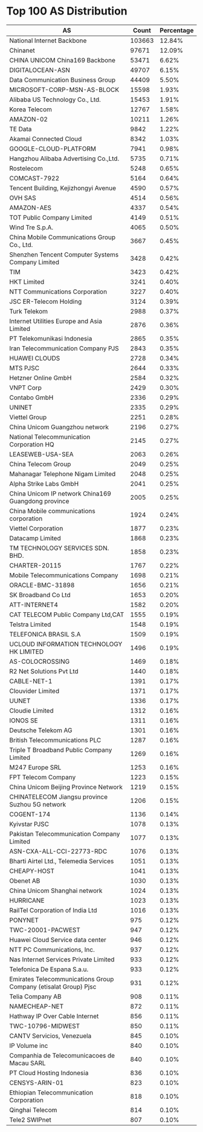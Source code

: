 # Top 100 AS Distribution
| AS | Count | Percentage |
|----|----|----|
| National Internet Backbone | 103663 | 12.84% |
| Chinanet | 97671 | 12.09% |
| CHINA UNICOM China169 Backbone | 53471 | 6.62% |
| DIGITALOCEAN-ASN | 49707 | 6.15% |
| Data Communication Business Group | 44409 | 5.50% |
| MICROSOFT-CORP-MSN-AS-BLOCK | 15598 | 1.93% |
| Alibaba US Technology Co., Ltd. | 15453 | 1.91% |
| Korea Telecom | 12767 | 1.58% |
| AMAZON-02 | 10211 | 1.26% |
| TE Data | 9842 | 1.22% |
| Akamai Connected Cloud | 8342 | 1.03% |
| GOOGLE-CLOUD-PLATFORM | 7941 | 0.98% |
| Hangzhou Alibaba Advertising Co.,Ltd. | 5735 | 0.71% |
| Rostelecom | 5248 | 0.65% |
| COMCAST-7922 | 5164 | 0.64% |
| Tencent Building, Kejizhongyi Avenue | 4590 | 0.57% |
| OVH SAS | 4514 | 0.56% |
| AMAZON-AES | 4337 | 0.54% |
| TOT Public Company Limited | 4149 | 0.51% |
| Wind Tre S.p.A. | 4065 | 0.50% |
| China Mobile Communications Group Co., Ltd. | 3667 | 0.45% |
| Shenzhen Tencent Computer Systems Company Limited | 3428 | 0.42% |
| TIM | 3423 | 0.42% |
| HKT Limited | 3241 | 0.40% |
| NTT Communications Corporation | 3227 | 0.40% |
| JSC ER-Telecom Holding | 3124 | 0.39% |
| Turk Telekom | 2988 | 0.37% |
| Internet Utilities Europe and Asia Limited | 2876 | 0.36% |
| PT Telekomunikasi Indonesia | 2865 | 0.35% |
| Iran Telecommunication Company PJS | 2843 | 0.35% |
| HUAWEI CLOUDS | 2728 | 0.34% |
| MTS PJSC | 2644 | 0.33% |
| Hetzner Online GmbH | 2584 | 0.32% |
| VNPT Corp | 2429 | 0.30% |
| Contabo GmbH | 2336 | 0.29% |
| UNINET | 2335 | 0.29% |
| Viettel Group | 2251 | 0.28% |
| China Unicom Guangzhou network | 2196 | 0.27% |
| National Telecommunication Corporation HQ | 2145 | 0.27% |
| LEASEWEB-USA-SEA | 2063 | 0.26% |
| China Telecom Group | 2049 | 0.25% |
| Mahanagar Telephone Nigam Limited | 2048 | 0.25% |
| Alpha Strike Labs GmbH | 2041 | 0.25% |
| China Unicom IP network China169 Guangdong province | 2005 | 0.25% |
| China Mobile communications corporation | 1924 | 0.24% |
| Viettel Corporation | 1877 | 0.23% |
| Datacamp Limited | 1868 | 0.23% |
| TM TECHNOLOGY SERVICES SDN. BHD. | 1858 | 0.23% |
| CHARTER-20115 | 1767 | 0.22% |
| Mobile Telecommunications Company | 1698 | 0.21% |
| ORACLE-BMC-31898 | 1656 | 0.21% |
| SK Broadband Co Ltd | 1653 | 0.20% |
| ATT-INTERNET4 | 1582 | 0.20% |
| CAT TELECOM Public Company Ltd,CAT | 1555 | 0.19% |
| Telstra Limited | 1548 | 0.19% |
| TELEFONICA BRASIL S.A | 1509 | 0.19% |
| UCLOUD INFORMATION TECHNOLOGY HK LIMITED | 1496 | 0.19% |
| AS-COLOCROSSING | 1469 | 0.18% |
| R2 Net Solutions Pvt Ltd | 1440 | 0.18% |
| CABLE-NET-1 | 1391 | 0.17% |
| Clouvider Limited | 1371 | 0.17% |
| UUNET | 1336 | 0.17% |
| Cloudie Limited | 1312 | 0.16% |
| IONOS SE | 1311 | 0.16% |
| Deutsche Telekom AG | 1301 | 0.16% |
| British Telecommunications PLC | 1287 | 0.16% |
| Triple T Broadband Public Company Limited | 1269 | 0.16% |
| M247 Europe SRL | 1253 | 0.16% |
| FPT Telecom Company | 1223 | 0.15% |
| China Unicom Beijing Province Network | 1219 | 0.15% |
| CHINATELECOM Jiangsu province Suzhou 5G network | 1206 | 0.15% |
| COGENT-174 | 1136 | 0.14% |
| Kyivstar PJSC | 1078 | 0.13% |
| Pakistan Telecommunication Company Limited | 1077 | 0.13% |
| ASN-CXA-ALL-CCI-22773-RDC | 1076 | 0.13% |
| Bharti Airtel Ltd., Telemedia Services | 1051 | 0.13% |
| CHEAPY-HOST | 1041 | 0.13% |
| Obenet AB | 1030 | 0.13% |
| China Unicom Shanghai network | 1024 | 0.13% |
| HURRICANE | 1023 | 0.13% |
| RailTel Corporation of India Ltd | 1016 | 0.13% |
| PONYNET | 975 | 0.12% |
| TWC-20001-PACWEST | 947 | 0.12% |
| Huawei Cloud Service data center | 946 | 0.12% |
| NTT PC Communications, Inc. | 937 | 0.12% |
| Nas Internet Services Private Limited | 933 | 0.12% |
| Telefonica De Espana S.a.u. | 933 | 0.12% |
| Emirates Telecommunications Group Company (etisalat Group) Pjsc | 931 | 0.12% |
| Telia Company AB | 908 | 0.11% |
| NAMECHEAP-NET | 872 | 0.11% |
| Hathway IP Over Cable Internet | 856 | 0.11% |
| TWC-10796-MIDWEST | 850 | 0.11% |
| CANTV Servicios, Venezuela | 845 | 0.10% |
| IP Volume inc | 840 | 0.10% |
| Companhia de Telecomunicacoes de Macau SARL | 840 | 0.10% |
| PT Cloud Hosting Indonesia | 836 | 0.10% |
| CENSYS-ARIN-01 | 823 | 0.10% |
| Ethiopian Telecommunication Corporation | 818 | 0.10% |
| Qinghai Telecom | 814 | 0.10% |
| Tele2 SWIPnet | 807 | 0.10% |
